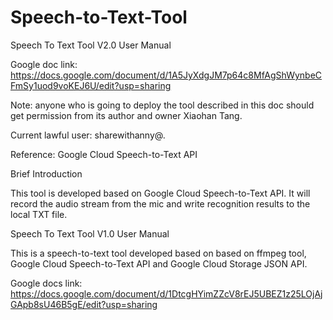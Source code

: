 # Speech-to-Text-Tool
Speech To Text Tool V2.0 User Manual

Google doc link: https://docs.google.com/document/d/1A5JyXdgJM7p64c8MfAgShWynbeCFmSy1uod9voKEJ6U/edit?usp=sharing

Note: anyone who is going to deploy the tool described in this doc should get permission from its author and owner Xiaohan Tang.

Current lawful user: sharewithanny@.

Reference: Google Cloud Speech-to-Text API

Brief Introduction

This tool is developed based on Google Cloud Speech-to-Text API. It will record the audio stream from the mic and write recognition results to the local TXT file.




Speech To Text Tool V1.0 User Manual

This is a speech-to-text tool developed based on based on ffmpeg tool, Google Cloud Speech-to-Text API and Google Cloud Storage JSON API.

Google docs link: https://docs.google.com/document/d/1DtcgHYimZZcV8rEJ5UBEZ1z25LOjAjGApb8sU46B5gE/edit?usp=sharing
